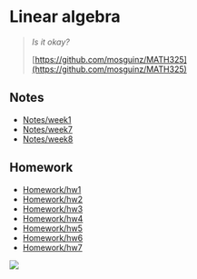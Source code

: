 # Linear algebra
> *Is it okay?*
>
> [https://github.com/mosguinz/MATH325](https://github.com/mosguinz/MATH325)

## Notes
* [Notes/week1](https://mosguinz.github.io/MATH325/Notes/week1.html)
* [Notes/week7](https://mosguinz.github.io/MATH325/Notes/week7.html)
* [Notes/week8](https://mosguinz.github.io/MATH325/Notes/week8.html)

## Homework
* [Homework/hw1](https://mosguinz.github.io/MATH325/Homework/hw1.html)
* [Homework/hw2](https://mosguinz.github.io/MATH325/Homework/hw2.html)
* [Homework/hw3](https://mosguinz.github.io/MATH325/Homework/hw3.html)
* [Homework/hw4](https://mosguinz.github.io/MATH325/Homework/hw4.html)
* [Homework/hw5](https://mosguinz.github.io/MATH325/Homework/hw5.html)
* [Homework/hw6](https://mosguinz.github.io/MATH325/Homework/hw6.html)
* [Homework/hw7](https://mosguinz.github.io/MATH325/Homework/hw7.html)


![](https://docs.google.com/spreadsheets/d/e/2PACX-1vQnXm7tIeJA57vpCs-X0Fnfy45CX4QSecDjVmvW1yBSiXLkWm7fOLOMXN9DZ48heM2dc3Hxqxc0VuLo/pubchart?oid=770412282&format=image)
